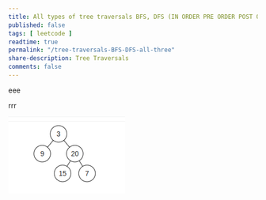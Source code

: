 ```yaml
---
title: All types of tree traversals BFS, DFS (IN ORDER PRE ORDER POST ORDER)
published: false
tags: [ leetcode ]
readtime: true
permalink: "/tree-traversals-BFS-DFS-all-three"
share-description: Tree Traversals
comments: false
---
```



eee


rrr


![amar33](tree.png)  
